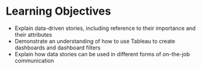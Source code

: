 # Learning Objectives
- Explain data-driven stories, including reference to their importance and their attributes
- Demonstrate an understanding of how to use Tableau to create dashboards and dashboard filters
- Explain how data stories can be used in different forms of on-the-job communication
